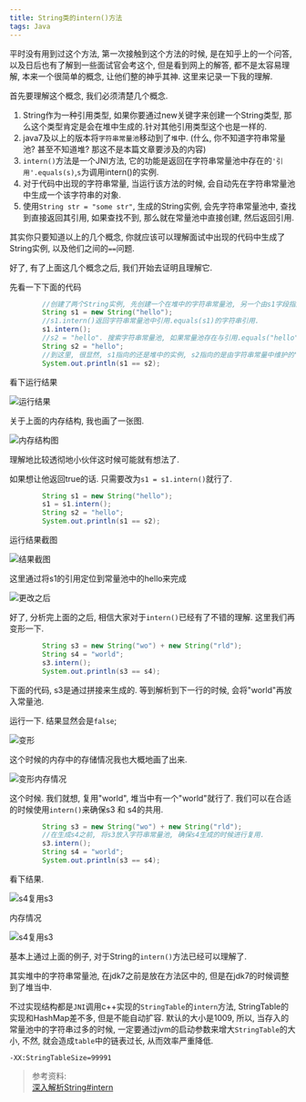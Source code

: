 ```yaml
---
title: String类的intern()方法
tags: Java
---
```


平时没有用到过这个方法, 第一次接触到这个方法的时候, 是在知乎上的一个问答, 以及日后也有了解到一些面试官会考这个,  但是看到网上的解答, 都不是太容易理解, 本来一个很简单的概念, 让他们整的神乎其神.  这里来记录一下我的理解.

首先要理解这个概念, 我们必须清楚几个概念.
1. String作为一种引用类型, 如果你要通过new关键字来创建一个String类型, 那么这个类型肯定是会在堆中生成的.针对其他引用类型这个也是一样的.
2. java7及以上的版本将`字符串常量池`移动到了`堆`中. (什么, 你不知道字符串常量池? 甚至不知道堆? 那这不是本篇文章要涉及的内容)
3. `intern()`方法是一个JNI方法, 它的功能是返回在字符串常量池中存在的`'引用'.equals(s)`,`s`为调用intern()的实例.
4. 对于代码中出现的字符串常量, 当运行该方法的时候, 会自动先在字符串常量池中生成一个该字符串的对象.
5. 使用`String str = "some str"`, 生成的String实例, 会先字符串常量池中, 查找到直接返回其引用, 如果查找不到, 那么就在常量池中直接创建, 然后返回引用.

其实你只要知道以上的几个概念, 你就应该可以理解面试中出现的代码中生成了String实例, 以及他们之间的`==`问题.

好了, 有了上面这几个概念之后, 我们开始去证明且理解它.

先看一下下面的代码

```java
        //创建了两个String实例, 先创建一个在堆中的字符串常量池, 另一个由s1字段指向也在堆中
        String s1 = new String("hello");
        //s1.intern()返回字符串常量池中引用.equals(s1)的字符串引用.
        s1.intern();
        //s2 = "hello". 搜索字符串常量池, 如果常量池存在与引用.equals("hello"), 那么s2等于该引用
        String s2 = "hello";
        //到这里, 很显然, s1指向的还是堆中的实例, s2指向的是由字符串常量中维护的"hello"实例, 所以这两个实例不是一个实例.
        System.out.println(s1 == s2);
```

看下运行结果

![运行结果](https://i.loli.net/2019/11/30/u4P5ANcveVD7L9b.png)

关于上面的内存结构, 我也画了一张图.

![内存结构图](https://i.loli.net/2019/11/30/H8A53QhOmE7UcSL.png)


理解地比较透彻地小伙伴这时候可能就有想法了.

如果想让他返回true的话. 只需要改为`s1 = s1.intern()`就行了.

```java
        String s1 = new String("hello");
        s1 = s1.intern();
        String s2 = "hello";
        System.out.println(s1 == s2);
```

运行结果截图

![结果截图](https://i.loli.net/2019/11/30/Gz4Ubpx8fABcP7w.png)

这里通过将s1的引用定位到常量池中的hello来完成

![更改之后](https://i.loli.net/2019/11/30/yiuv1DYVOCzw8Ng.png)

好了, 分析完上面的之后,  相信大家对于`intern()`已经有了不错的理解. 这里我们再变形一下.

```java
        String s3 = new String("wo") + new String("rld");
        String s4 = "world";
        s3.intern();
        System.out.println(s3 == s4);
```

下面的代码, s3是通过拼接来生成的. 等到解析到下一行的时候, 会将"world"再放入常量池.

运行一下. 结果显然会是`false`;

![变形](https://i.loli.net/2019/11/30/m358WPaEQ4G9ohx.png)

这个时候的内存中的存储情况我也大概地画了出来.

![变形内存情况](https://i.loli.net/2019/11/30/Ifk2ZCrEJ4vHjyU.png)

这个时候. 我们就想, 复用"world", 堆当中有一个"world"就行了. 我们可以在合适的时候使用`intern()`来确保s3 和 s4的共用.

```java
        String s3 = new String("wo") + new String("rld");
		//在生成s4之前, 将s3放入字符串常量池, 确保s4生成的时候进行复用.
        s3.intern();
        String s4 = "world";
        System.out.println(s3 == s4);
```

看下结果.

![s4复用s3](https://i.loli.net/2019/11/30/oDEgGl5PxuBMAWy.png)

内存情况

![s4复用s3](https://i.loli.net/2019/11/30/Yo1sTK8iDAnmxka.png)


基本上通过上面的例子, 对于String的`intern()`方法已经可以理解了.

其实堆中的字符串常量池, 在jdk7之前是放在方法区中的, 但是在jdk7的时候调整到了堆当中.

不过实现结构都是`JNI`调用c++实现的`StringTable`的`intern`方法, StringTable的实现和HashMap差不多,  但是不能自动扩容. 默认的大小是1009, 所以, 当存入的常量池中的字符串过多的时候, 一定要通过jvm的启动参数来增大`StringTable`的大小, 不然, 就会造成`table`中的链表过长, 从而效率严重降低.

```shell
-XX:StringTableSize=99991
```


>参考资料:<br>
>[深入解析String#intern](https://tech.meituan.com/2014/03/06/in-depth-understanding-string-intern.html)
	


